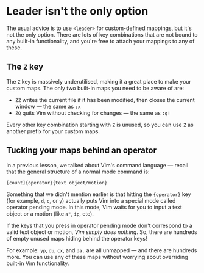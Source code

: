 # Leader isn't the only option

The usual advice is to use `<leader>` for custom-defined mappings, but it's not the only option. There are lots of key combinations that are not bound to any built-in functionality, and you're free to attach your mappings to any of these.

## The `Z` key

The `Z` key is massively underutilised, making it a great place to make your custom maps. The only two built-in maps you need to be aware of are:

- `ZZ` writes the current file if it has been modified, then closes the current window — the same as `:x`
- `ZQ` quits Vim without checking for changes — the same as `:q!`

Every other key combination starting with `Z` is unused, so you can use `Z` as another prefix for your custom maps.

## Tucking your maps behind an operator

In a previous lesson, we talked about Vim's command language — recall that the general structure of a normal mode command is:

    [count]{operator}{text object/motion}

Something that we didn't mention earlier is that hitting the `{operator}` key (for example, `d`, `c`, or `y`) actually puts Vim into a special mode called operator pending mode. In this mode, Vim waits for you to input a text object or a motion (like `a"`, `ip`, etc).

If the keys that you press in operator pending mode don't correspond to a valid text object or motion, _Vim simply does nothing_. So, there are hundreds of empty unused maps hiding behind the operator keys!

For example: `yp`, `du`, `cx`, and `da.` are all unmapped — and there are hundreds more. You can use any of these maps without worrying about overriding built-in Vim functionality.
